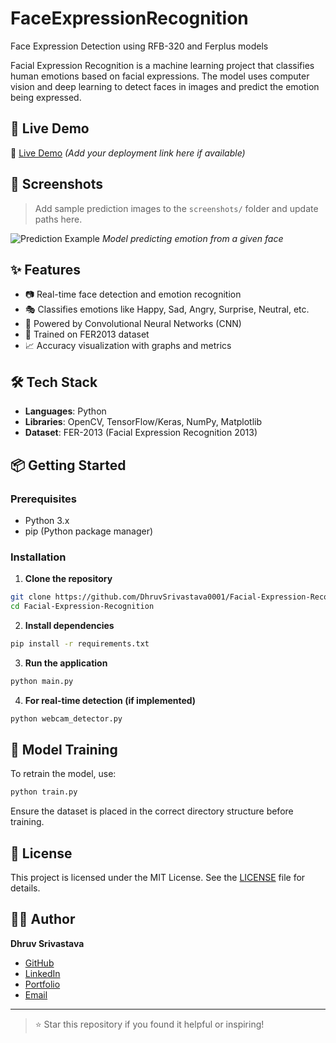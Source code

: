 # FaceExpressionRecognition
Face Expression Detection using RFB-320 and Ferplus models

Facial Expression Recognition is a machine learning project that classifies human emotions based on facial expressions. The model uses computer vision and deep learning to detect faces in images and predict the emotion being expressed.

## 🚀 Live Demo

🔗 [Live Demo](#) *(Add your deployment link here if available)*

## 📸 Screenshots

> Add sample prediction images to the `screenshots/` folder and update paths here.

![Prediction Example](./screenshots/example_prediction.png)
*Model predicting emotion from a given face*

## ✨ Features

- 📷 Real-time face detection and emotion recognition
- 🎭 Classifies emotions like Happy, Sad, Angry, Surprise, Neutral, etc.
- 🤖 Powered by Convolutional Neural Networks (CNN)
- 🧠 Trained on FER2013 dataset
- 📈 Accuracy visualization with graphs and metrics

## 🛠️ Tech Stack

- **Languages**: Python
- **Libraries**: OpenCV, TensorFlow/Keras, NumPy, Matplotlib
- **Dataset**: FER-2013 (Facial Expression Recognition 2013)

## 📦 Getting Started

### Prerequisites

- Python 3.x
- pip (Python package manager)

### Installation

1. **Clone the repository**

```bash
git clone https://github.com/DhruvSrivastava0001/Facial-Expression-Recognition.git
cd Facial-Expression-Recognition
```

2. **Install dependencies**

```bash
pip install -r requirements.txt
```

3. **Run the application**

```bash
python main.py
```

4. **For real-time detection (if implemented)**

```bash
python webcam_detector.py
```

## 🧪 Model Training

To retrain the model, use:

```bash
python train.py
```

Ensure the dataset is placed in the correct directory structure before training.

## 📄 License

This project is licensed under the MIT License. See the [LICENSE](LICENSE) file for details.

## 🙋‍♂️ Author

**Dhruv Srivastava**

- [GitHub](https://github.com/DhruvSrivastava0001)
- [LinkedIn](#)
- [Portfolio](#)
- [Email](mailto:your.email@example.com)

---

> ⭐ Star this repository if you found it helpful or inspiring!
